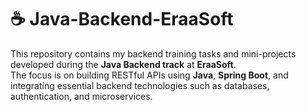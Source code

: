 # ☕ Java-Backend-EraaSoft

This repository contains my backend training tasks and mini-projects developed during the **Java Backend track** at **EraaSoft**.  
The focus is on building RESTful APIs using **Java**, **Spring Boot**, and integrating essential backend technologies such as databases, authentication, and microservices.




